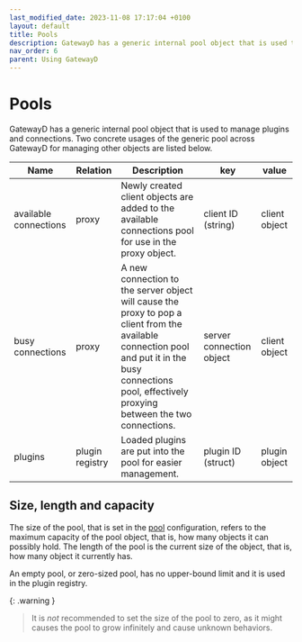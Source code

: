 ```yaml
---
last_modified_date: 2023-11-08 17:17:04 +0100
layout: default
title: Pools
description: GatewayD has a generic internal pool object that is used to manage plugins and connections.
nav_order: 6
parent: Using GatewayD
---
```


# Pools

GatewayD has a generic internal pool object that is used to manage plugins and connections. Two concrete usages of the generic pool across GatewayD for managing other objects are listed below.

| Name                  | Relation        | Description                                                                                                                                                                                              | key                      | value         |
| --------------------- | --------------- | -------------------------------------------------------------------------------------------------------------------------------------------------------------------------------------------------------- | ------------------------ | ------------- |
| available connections | proxy           | Newly created client objects are added to the available connections pool for use in the proxy object.                                                                                                    | client ID (string)       | client object |
| busy connections      | proxy           | A new connection to the server object will cause the proxy to pop a client from the available connection pool and put it in the busy connections pool, effectively proxying between the two connections. | server connection object | client object |
| plugins               | plugin registry | Loaded plugins are put into the pool for easier management.                                                                                                                                              | plugin ID (struct)       | plugin object |

## Size, length and capacity

The size of the pool, that is set in the [pool](/using-gatewayd/global-configuration/pools) configuration, refers to the maximum capacity of the pool object, that is, how many objects it can possibly hold. The length of the pool is the current size of the object, that is, how many object it currently has.

An empty pool, or zero-sized pool, has no upper-bound limit and it is used in the plugin registry.

{: .warning }
> It is *not* recommended to set the size of the pool to zero, as it might causes the pool to grow infinitely and cause unknown behaviors.
